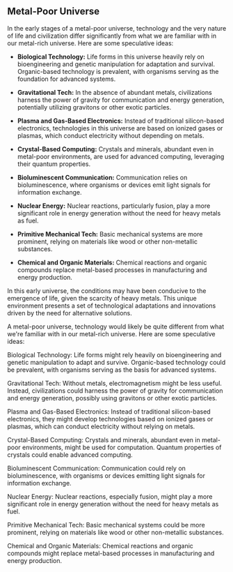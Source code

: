 ## Metal-Poor Universe

In the early stages of a metal-poor universe, technology and the very nature of life and civilization differ significantly from what we are familiar with in our metal-rich universe. Here are some speculative ideas:

- **Biological Technology:** Life forms in this universe heavily rely on bioengineering and genetic manipulation for adaptation and survival. Organic-based technology is prevalent, with organisms serving as the foundation for advanced systems.

- **Gravitational Tech:** In the absence of abundant metals, civilizations harness the power of gravity for communication and energy generation, potentially utilizing gravitons or other exotic particles.

- **Plasma and Gas-Based Electronics:** Instead of traditional silicon-based electronics, technologies in this universe are based on ionized gases or plasmas, which conduct electricity without depending on metals.

- **Crystal-Based Computing:** Crystals and minerals, abundant even in metal-poor environments, are used for advanced computing, leveraging their quantum properties.

- **Bioluminescent Communication:** Communication relies on bioluminescence, where organisms or devices emit light signals for information exchange.

- **Nuclear Energy:** Nuclear reactions, particularly fusion, play a more significant role in energy generation without the need for heavy metals as fuel.

- **Primitive Mechanical Tech:** Basic mechanical systems are more prominent, relying on materials like wood or other non-metallic substances.

- **Chemical and Organic Materials:** Chemical reactions and organic compounds replace metal-based processes in manufacturing and energy production.

In this early universe, the conditions may have been conducive to the emergence of life, given the scarcity of heavy metals. This unique environment presents a set of technological adaptations and innovations driven by the need for alternative solutions.


A metal-poor universe, technology would likely be quite different from what we're familiar with in our metal-rich universe. Here are some speculative ideas:

Biological Technology: Life forms might rely heavily on bioengineering and genetic manipulation to adapt and survive. Organic-based technology could be prevalent, with organisms serving as the basis for advanced systems.

Gravitational Tech: Without metals, electromagnetism might be less useful. Instead, civilizations could harness the power of gravity for communication and energy generation, possibly using gravitons or other exotic particles.

Plasma and Gas-Based Electronics: Instead of traditional silicon-based electronics, they might develop technologies based on ionized gases or plasmas, which can conduct electricity without relying on metals.

Crystal-Based Computing: Crystals and minerals, abundant even in metal-poor environments, might be used for computation. Quantum properties of crystals could enable advanced computing.

Bioluminescent Communication: Communication could rely on bioluminescence, with organisms or devices emitting light signals for information exchange.

Nuclear Energy: Nuclear reactions, especially fusion, might play a more significant role in energy generation without the need for heavy metals as fuel.

Primitive Mechanical Tech: Basic mechanical systems could be more prominent, relying on materials like wood or other non-metallic substances.

Chemical and Organic Materials: Chemical reactions and organic compounds might replace metal-based processes in manufacturing and energy production.

